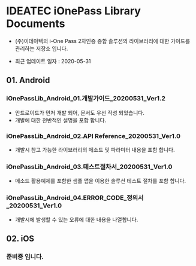 # IDEATEC iOnePass Library Documents

- (주)이데아텍의 i-One Pass 2차인증 종합 솔루션의 라이브러리에 대한 가이드를 관리하는 저장소 입니다.

- 최근 업데이트 일자 : 2020-05-31

## 01. Android
###   iOnePassLib_Android_01.개발가이드_20200531_Ver1.2
- 안드로이드가 먼저 개발 되어, 문서도 우선 작성 되었습니다.
- 개발에 대한 전반적인 설명을 포함 합니다.
###   iOnePassLib_Android_02.API Reference_20200531_Ver1.0
- 개발시 참고 가능한 라이브러리의 메소드 및 파라미터 내용을 포함 합니다.
###   iOnePassLib_Android_03.테스트절차서_20200531_Ver1.0
- 메소드 활용예제를 포함한 샘플 앱을 이용한 솔루션 테스트 절차를 포함 합니다.
###   iOnePassLib_Android_04.ERROR_CODE_정의서_20200531_Ver1.0
- 개발시에 발생할 수 있는 오류에 대한 내용을 나열합니다.

## 02. iOS
### 준비중 입니다.
